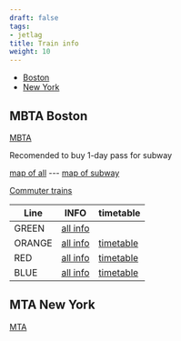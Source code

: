 ```yaml
---
draft: false
tags:
- jetlag
title: Train info
weight: 10
---
```

- [Boston](#mbta-boston)
- [New York](#mta-new-york)

## MBTA Boston

[MBTA](https://www.mbta.com/)

Recomended to buy 1-day pass for subway

[map of all](https://cdn.mbta.com/sites/default/files/2024-12/2024-12-15-commuter-rail-map-v41a.pdf) --- [map of subway](https://cdn.mbta.com/sites/default/files/2024-12/2024-12-15-subway-map.pdf) 

[Commuter trains](https://www.mbta.com/schedules/commuter-rail) 

| Line   | INFO                                                   | timetable                                                    |
| ------ | ------------------------------------------------------ | ------------------------------------------------------------ |
| GREEN  | [all info](https://www.mbta.com/schedules/Green/)      |                                                              |
| ORANGE | [all info](https://www.mbta.com/schedules/Orange/line) | [timetable](https://www.mbta.com/schedules/Orange/timetable) |
| RED    | [all info](https://www.mbta.com/schedules/Red/line)    | [timetable](https://www.mbta.com/schedules/Red/timetable)    |
| BLUE   | [all info](https://www.mbta.com/schedules/Blue/line)   | [timetable](https://www.mbta.com/schedules/Blue/timetable)   |

## MTA New York

[MTA](https://mta.info/)

